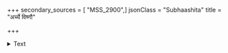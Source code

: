 +++
secondary_sources = [ "MSS_2900",]
jsonClass = "Subhaashita"
title = "अर्च्ये विष्णौ"

+++

<details><summary>Text</summary>

अर्च्ये विष्णौ शिलाधीर्गुरुषु नरमतिर्वैष्णवे जातिबुद्धिर् विष्णोर्वा वैष्णवानां कलिमलमथने पादतीर्थेऽम्बुबुद्धिः।  
श्रीविष्णोर्नाम्नि मन्त्रे सकलकलुषहे शब्दसामान्यबुद्धिर् विष्णौ सर्वेश्वरेशे तदितरसमधीर्यस्य वा नारकी सः॥
</details>
